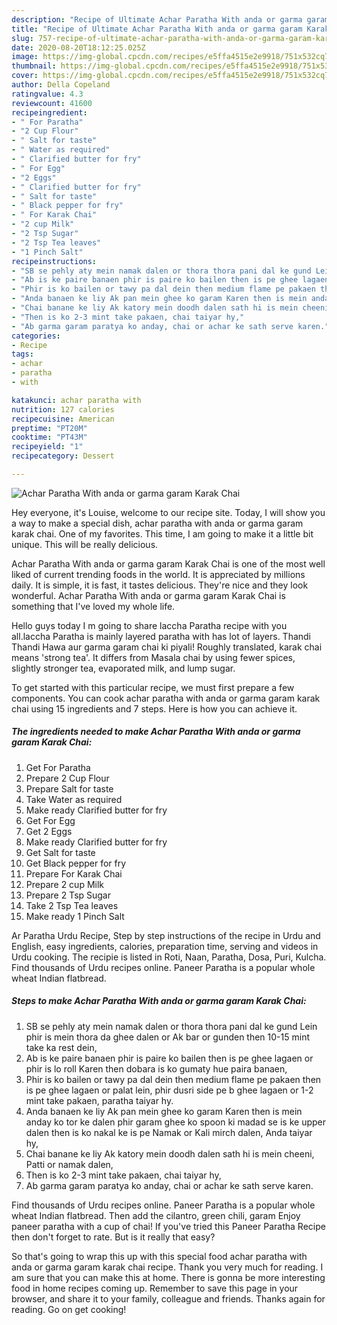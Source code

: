 ```yaml
---
description: "Recipe of Ultimate Achar Paratha With anda or garma garam Karak Chai"
title: "Recipe of Ultimate Achar Paratha With anda or garma garam Karak Chai"
slug: 757-recipe-of-ultimate-achar-paratha-with-anda-or-garma-garam-karak-chai
date: 2020-08-20T18:12:25.025Z
image: https://img-global.cpcdn.com/recipes/e5ffa4515e2e9918/751x532cq70/achar-paratha-with-anda-or-garma-garam-karak-chai-recipe-main-photo.jpg
thumbnail: https://img-global.cpcdn.com/recipes/e5ffa4515e2e9918/751x532cq70/achar-paratha-with-anda-or-garma-garam-karak-chai-recipe-main-photo.jpg
cover: https://img-global.cpcdn.com/recipes/e5ffa4515e2e9918/751x532cq70/achar-paratha-with-anda-or-garma-garam-karak-chai-recipe-main-photo.jpg
author: Della Copeland
ratingvalue: 4.3
reviewcount: 41600
recipeingredient:
- " For Paratha"
- "2 Cup Flour"
- " Salt for taste"
- " Water as required"
- " Clarified butter for fry"
- " For Egg"
- "2 Eggs"
- " Clarified butter for fry"
- " Salt for taste"
- " Black pepper for fry"
- " For Karak Chai"
- "2 cup Milk"
- "2 Tsp Sugar"
- "2 Tsp Tea leaves"
- "1 Pinch Salt"
recipeinstructions:
- "SB se pehly aty mein namak dalen or thora thora pani dal ke gund Lein phir is mein thora da ghee dalen or Ak bar or gunden then 10-15 mint take ka rest dein,"
- "Ab is ke paire banaen phir is paire ko bailen then is pe ghee lagaen or phir is lo roll Karen then dobara is ko gumaty hue paira banaen,"
- "Phir is ko bailen or tawy pa dal dein then medium flame pe pakaen then is pe ghee lagaen or palat lein, phir dusri side pe b ghee lagaen or 1-2 mint take pakaen, paratha taiyar hy."
- "Anda banaen ke liy Ak pan mein ghee ko garam Karen then is mein anday ko tor ke dalen phir garam ghee ko spoon ki madad se is ke upper dalen then is ko nakal ke is pe Namak or Kali mirch dalen, Anda taiyar hy,"
- "Chai banane ke liy Ak katory mein doodh dalen sath hi is mein cheeni, Patti or namak dalen,"
- "Then is ko 2-3 mint take pakaen, chai taiyar hy,"
- "Ab garma garam paratya ko anday, chai or achar ke sath serve karen."
categories:
- Recipe
tags:
- achar
- paratha
- with

katakunci: achar paratha with 
nutrition: 127 calories
recipecuisine: American
preptime: "PT20M"
cooktime: "PT43M"
recipeyield: "1"
recipecategory: Dessert

---
```



![Achar Paratha With anda or garma garam Karak Chai](https://img-global.cpcdn.com/recipes/e5ffa4515e2e9918/751x532cq70/achar-paratha-with-anda-or-garma-garam-karak-chai-recipe-main-photo.jpg)

Hey everyone, it's Louise, welcome to our recipe site. Today, I will show you a way to make a special dish, achar paratha with anda or garma garam karak chai. One of my favorites. This time, I am going to make it a little bit unique. This will be really delicious.

Achar Paratha With anda or garma garam Karak Chai is one of the most well liked of current trending foods in the world. It is appreciated by millions daily. It is simple, it is fast, it tastes delicious. They're nice and they look wonderful. Achar Paratha With anda or garma garam Karak Chai is something that I've loved my whole life.

Hello guys today I m going to share laccha Paratha recipe with you all.laccha Paratha is mainly layered paratha with has lot of layers. Thandi Thandi Hawa aur garma garam chai ki piyali! Roughly translated, karak chai means &#39;strong tea&#39;. It differs from Masala chai by using fewer spices, slightly stronger tea, evaporated milk, and lump sugar.


To get started with this particular recipe, we must first prepare a few components. You can cook achar paratha with anda or garma garam karak chai using 15 ingredients and 7 steps. Here is how you can achieve it.

<!--inarticleads1-->

##### The ingredients needed to make Achar Paratha With anda or garma garam Karak Chai:

1. Get  For Paratha
1. Prepare 2 Cup Flour
1. Prepare  Salt for taste
1. Take  Water as required
1. Make ready  Clarified butter for fry
1. Get  For Egg
1. Get 2 Eggs
1. Make ready  Clarified butter for fry
1. Get  Salt for taste
1. Get  Black pepper for fry
1. Prepare  For Karak Chai
1. Prepare 2 cup Milk
1. Prepare 2 Tsp Sugar
1. Take 2 Tsp Tea leaves
1. Make ready 1 Pinch Salt


Ar Paratha Urdu Recipe, Step by step instructions of the recipe in Urdu and English, easy ingredients, calories, preparation time, serving and videos in Urdu cooking. The recipie is listed in Roti, Naan, Paratha, Dosa, Puri, Kulcha. Find thousands of Urdu recipes online. Paneer Paratha is a popular whole wheat Indian flatbread. 

<!--inarticleads2-->

##### Steps to make Achar Paratha With anda or garma garam Karak Chai:

1. SB se pehly aty mein namak dalen or thora thora pani dal ke gund Lein phir is mein thora da ghee dalen or Ak bar or gunden then 10-15 mint take ka rest dein,
1. Ab is ke paire banaen phir is paire ko bailen then is pe ghee lagaen or phir is lo roll Karen then dobara is ko gumaty hue paira banaen,
1. Phir is ko bailen or tawy pa dal dein then medium flame pe pakaen then is pe ghee lagaen or palat lein, phir dusri side pe b ghee lagaen or 1-2 mint take pakaen, paratha taiyar hy.
1. Anda banaen ke liy Ak pan mein ghee ko garam Karen then is mein anday ko tor ke dalen phir garam ghee ko spoon ki madad se is ke upper dalen then is ko nakal ke is pe Namak or Kali mirch dalen, Anda taiyar hy,
1. Chai banane ke liy Ak katory mein doodh dalen sath hi is mein cheeni, Patti or namak dalen,
1. Then is ko 2-3 mint take pakaen, chai taiyar hy,
1. Ab garma garam paratya ko anday, chai or achar ke sath serve karen.


Find thousands of Urdu recipes online. Paneer Paratha is a popular whole wheat Indian flatbread. Then add the cilantro, green chili, garam Enjoy paneer paratha with a cup of chai! If you&#39;ve tried this Paneer Paratha Recipe then don&#39;t forget to rate. But is it really that easy? 

So that's going to wrap this up with this special food achar paratha with anda or garma garam karak chai recipe. Thank you very much for reading. I am sure that you can make this at home. There is gonna be more interesting food in home recipes coming up. Remember to save this page in your browser, and share it to your family, colleague and friends. Thanks again for reading. Go on get cooking!
